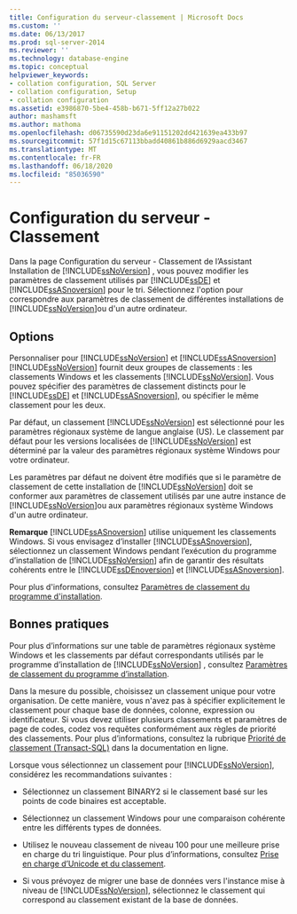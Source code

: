 ```yaml
---
title: Configuration du serveur-classement | Microsoft Docs
ms.custom: ''
ms.date: 06/13/2017
ms.prod: sql-server-2014
ms.reviewer: ''
ms.technology: database-engine
ms.topic: conceptual
helpviewer_keywords:
- collation configuration, SQL Server
- collation configuration, Setup
- collation configuration
ms.assetid: e3986870-5be4-458b-b671-5ff12a27b022
author: mashamsft
ms.author: mathoma
ms.openlocfilehash: d06735590d23da6e91151202dd421639ea433b97
ms.sourcegitcommit: 57f1d15c67113bbadd40861b886d6929aacd3467
ms.translationtype: MT
ms.contentlocale: fr-FR
ms.lasthandoff: 06/18/2020
ms.locfileid: "85036590"
---
```

# <a name="server-configuration---collation"></a>Configuration du serveur - Classement
  Dans la page Configuration du serveur - Classement de l’Assistant Installation de [!INCLUDE[ssNoVersion](../../includes/ssnoversion-md.md)] , vous pouvez modifier les paramètres de classement utilisés par [!INCLUDE[ssDE](../../includes/ssde-md.md)] et [!INCLUDE[ssASnoversion](../../includes/ssasnoversion-md.md)] pour le tri. Sélectionnez l'option pour correspondre aux paramètres de classement de différentes installations de [!INCLUDE[ssNoVersion](../../includes/ssnoversion-md.md)]ou d'un autre ordinateur.  
  
## <a name="options"></a>Options  
 Personnaliser pour [!INCLUDE[ssNoVersion](../../includes/ssnoversion-md.md)] et [!INCLUDE[ssASnoversion](../../includes/ssasnoversion-md.md)]  
 [!INCLUDE[ssNoVersion](../../includes/ssnoversion-md.md)] fournit deux groupes de classements : les classements Windows et les classements [!INCLUDE[ssNoVersion](../../includes/ssnoversion-md.md)]. Vous pouvez spécifier des paramètres de classement distincts pour le [!INCLUDE[ssDE](../../includes/ssde-md.md)] et [!INCLUDE[ssASnoversion](../../includes/ssasnoversion-md.md)], ou spécifier le même classement pour les deux.  
  
 Par défaut, un classement [!INCLUDE[ssNoVersion](../../includes/ssnoversion-md.md)] est sélectionné pour les paramètres régionaux système de langue anglaise (US). Le classement par défaut pour les versions localisées de [!INCLUDE[ssNoVersion](../../includes/ssnoversion-md.md)] est déterminé par la valeur des paramètres régionaux système Windows pour votre ordinateur.  
  
 Les paramètres par défaut ne doivent être modifiés que si le paramètre de classement de cette installation de [!INCLUDE[ssNoVersion](../../includes/ssnoversion-md.md)] doit se conformer aux paramètres de classement utilisés par une autre instance de [!INCLUDE[ssNoVersion](../../includes/ssnoversion-md.md)]ou aux paramètres régionaux système Windows d'un autre ordinateur.  
  
 **Remarque** [!INCLUDE[ssASnoversion](../../includes/ssasnoversion-md.md)] utilise uniquement les classements Windows. Si vous envisagez d’installer [!INCLUDE[ssASnoversion](../../includes/ssasnoversion-md.md)], sélectionnez un classement Windows pendant l’exécution du programme d’installation de [!INCLUDE[ssNoVersion](../../includes/ssnoversion-md.md)] afin de garantir des résultats cohérents entre le [!INCLUDE[ssDEnoversion](../../includes/ssdenoversion-md.md)] et [!INCLUDE[ssASnoversion](../../includes/ssasnoversion-md.md)].  
  
 Pour plus d'informations, consultez [Paramètres de classement du programme d'installation](https://go.microsoft.com/fwlink/?LinkId=190977).  
  
## <a name="best-practices"></a>Bonnes pratiques  
 Pour plus d’informations sur une table de paramètres régionaux système Windows et les classements par défaut correspondants utilisés par le programme d’installation de [!INCLUDE[ssNoVersion](../../includes/ssnoversion-md.md)] , consultez [Paramètres de classement du programme d’installation](https://go.microsoft.com/fwlink/?LinkId=190977).  
  
 Dans la mesure du possible, choisissez un classement unique pour votre organisation. De cette manière, vous n'avez pas à spécifier explicitement le classement pour chaque base de données, colonne, expression ou identificateur. Si vous devez utiliser plusieurs classements et paramètres de page de codes, codez vos requêtes conformément aux règles de priorité des classements. Pour plus d’informations, consultez la rubrique [Priorité de classement &#40;Transact-SQL&#41;](/sql/t-sql/statements/collation-precedence-transact-sql) dans la documentation en ligne.  
  
 Lorsque vous sélectionnez un classement pour [!INCLUDE[ssNoVersion](../../includes/ssnoversion-md.md)], considérez les recommandations suivantes :  
  
-   Sélectionnez un classement BINARY2 si le classement basé sur les points de code binaires est acceptable.  
  
-   Sélectionnez un classement Windows pour une comparaison cohérente entre les différents types de données.  
  
-   Utilisez le nouveau classement de niveau 100 pour une meilleure prise en charge du tri linguistique. Pour plus d’informations, consultez [Prise en charge d’Unicode et du classement](../../relational-databases/collations/collation-and-unicode-support.md).  
  
-   Si vous prévoyez de migrer une base de données vers l'instance mise à niveau de [!INCLUDE[ssNoVersion](../../includes/ssnoversion-md.md)], sélectionnez le classement qui correspond au classement existant de la base de données.  
  
  
